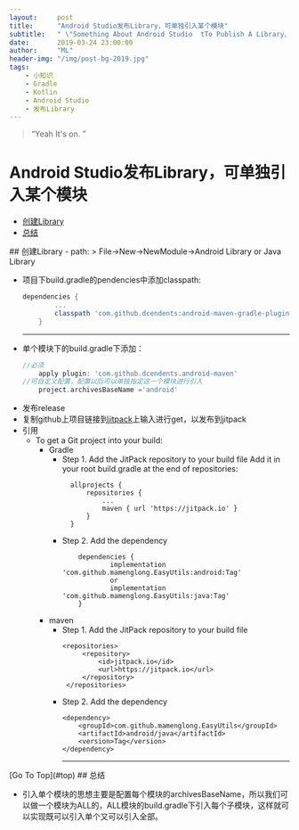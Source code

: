 ```yaml
---
layout:     post
title:      "Android Studio发布Library，可单独引入某个模块"
subtitle:   " \"Something About Android Studio  tTo Publish A Library、.\""
date:       2019-03-24 23:00:00
author:     "ML"
header-img: "/img/post-bg-2019.jpg"
tags:
    - 小知识
    - Gradle
    - Kotlin
    - Android Studio
    - 发布Library
---
```

> “Yeah It's on. ”

# Android Studio发布Library，可单独引入某个模块
- [创建Library](#id)
- [总结](#summary)
<p id = "top"></p>
## 创建Library  
- path:
  > File->New->NewModule->Android Library or Java Library

- 项目下build.gradle的pendencies中添加classpath:
    ```gradle
    dependencies {
            ...
            classpath 'com.github.dcendents:android-maven-gradle-plugin:2.1'
        }
    ```
    ------
- 单个模块下的build.gradle下添加：
    ```gradle
    //必须
        apply plugin: 'com.github.dcendents.android-maven'
    //可自定义配置，配置以后可以单独指定这一个模块进行引入
        project.archivesBaseName ='android'
    ```
- 发布release
- 复制github上项目链接到[jitpack](https://jitpack.io)上输入进行get，以发布到jitpack
- 引用
  - To get a Git project into your build:
    - Gradle
      -   Step 1. Add the JitPack repository to your build file Add it
          in your root build.gradle at the end of repositories:
           ```
             allprojects {
                 repositories {
                     ...
                     maven { url 'https://jitpack.io' }
                 }
             }
           ``` 
        - Step 2. Add the dependency
            ```
                dependencies {
                        implementation 'com.github.mamenglong.EasyUtils:android:Tag'
                        or
                        implementation 'com.github.mamenglong.EasyUtils:java:Tag'
                }
            ```    
    - maven
      - Step 1. Add the JitPack repository to your build file 
          ```
          <repositories>
               <repository>
                   <id>jitpack.io</id>
                   <url>https://jitpack.io</url>
               </repository>
           </repositories>
          ```
      -  Step 2. Add the dependency 
          ``` 
          <dependency>
              <groupId>com.github.mamenglong.EasyUtils</groupId>
              <artifactId>android/java</artifactId>
              <version>Tag</version>
          </dependency>
          ```
          --------------------- 

 <p id = "summary"></p>
[Go To Top](#top)
## 总结

- 引入单个模块的思想主要是配置每个模块的archivesBaseName，所以我们可以做一个模块为ALL的，ALL模块的build.gradle下引入每个子模块，这样就可以实现既可以引入单个又可以引入全部。





